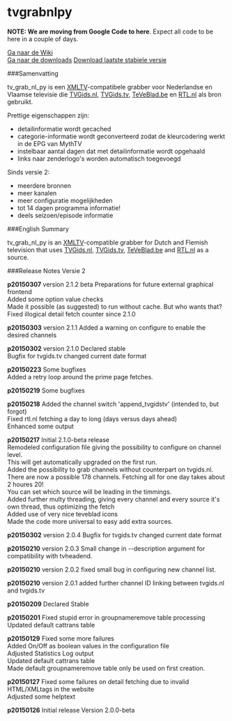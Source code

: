 # tvgrabnlpy
**NOTE: We are moving from Google Code to here**. Expect all code to be here in a couple of days.

[Ga naar de Wiki](https://github.com/tvgrabbers/tvgrabnlpy/wiki)  
[Ga naar de downloads](https://github.com/tvgrabbers/tvgrabnlpy/releases)
[Download laatste stabiele versie](https://github.com/tvgrabbers/tvgrabnlpy/releases/latest)

###Samenvatting

tv_grab_nl_py is een [XMLTV](http://xmltv.org)-compatibele grabber voor Nederlandse en Vlaamse televisie die [TVGids.nl](http://www.tvgids.nl), [TVGids.tv](http://www.tvgids.tv), [TeVeBlad.be](http://www.teveblad.be) en [RTL.nl](http://www.rtl.nl) als bron gebruikt.

Prettige eigenschappen zijn:
  * detailinformatie wordt gecached
  * categorie-informatie wordt geconverteerd zodat de kleurcodering werkt in de EPG van MythTV
  * instelbaar aantal dagen dat met detailinformatie wordt opgehaald
  * links naar zenderlogo's worden automatisch toegevoegd

Sinds versie 2:
  * meerdere bronnen
  * meer kanalen
  * meer configuratie mogelijkheden
  * tot 14 dagen programma informatie!
  * deels seizoen/episode informatie

###English Summary

tv_grab_nl_py is an [XMLTV](http://xmltv.org)-compatible grabber for Dutch and Flemish television that uses [TVGids.nl](http://www.tvgids.nl), [TVGids.tv](http://www.tvgids.tv), [TeVeBlad.be](http://www.teveblad.be) and [RTL.nl](http://www.rtl.nl) as a source.

###Release Notes Versie 2

**p20150307**   version 2.1.2 beta Preparations for future external graphical frontend  
            Added some option value checks  
            Made it possible (as suggested) to run without cache. But who wants that?  
            Fixed illogical detail fetch counter since 2.1.0  

**p20150303**   version 2.1.1 Added a warning on configure to enable the desired channels

**p20150302**   version 2.1.0 Declared stable  
            Bugfix for tvgids.tv changed current date format

**p20150223**   Some bugfixes  
            Added a retry loop around the prime page fetches.

**p20150219**   Some bugfixes

**p20150218**   Added the channel switch 'append_tvgidstv' (intended to, but forgot)  
            Fixed rtl.nl fetching a day to long (days versus days ahead)  
            Enhanced some output  

**p20150217**   Initial 2.1.0-beta release  
            Remodeled  configuration file giving the possibility to configure on channel level.  
            This will get automatically upgraded on the first run.  
            Added the possibility to grab channels without counterpart on tvgids.nl.  
            There are now a possible 178 channels. Fetching all for one day takes about 2 houres 20!  
            You can set which source will be leading in the timmings.  
            Added further multy threading, giving every channel and every source it's own thread, thus optimizing the fetch  
            Added use of very nice teveblad icons  
            Made the code more universal to easy add extra sources.

**p20150302**   version 2.0.4 Bugfix for tvgids.tv changed current date format

**p20150210**   version 2.0.3 Small change in --description argument for compatibility with tvheadend.

**p20150210**   version 2.0.2 fixed small bug in configuring new channel list.

**p20150210**   version 2.0.1 added further channel ID linking between tvgids.nl and tvgids.tv

**p20150209**   Declared Stable

**p20150201**   Fixed stupid error in groupnameremove table processing  
            Updated default cattrans table

**p20150129**   Fixed some more failures  
            Added On/Off as boolean values in the configuration file  
            Adjusted Statistics Log output  
            Updated default cattrans table  
            Made default groupnameremove table only be used on first creation.

**p20150127**   Fixed some failures on detail fetching due to invalid HTML/XMLtags in the website  
            Adjusted some helptext

**p20150126**   Initial release Version 2.0.0-beta
